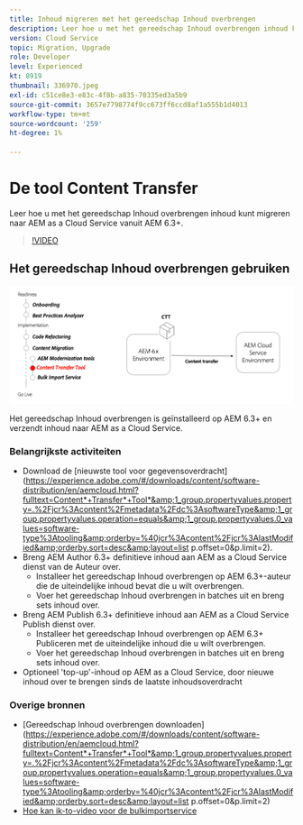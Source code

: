 ```yaml
---
title: Inhoud migreren met het gereedschap Inhoud overbrengen
description: Leer hoe u met het gereedschap Inhoud overbrengen inhoud kunt migreren naar AEM as a Cloud Service vanaf AEM 6.
version: Cloud Service
topic: Migration, Upgrade
role: Developer
level: Experienced
kt: 8919
thumbnail: 336970.jpeg
exl-id: c51ce8e3-e83c-4f8b-a835-70335ed3a5b9
source-git-commit: 3657e7798774f9cc673ff6ccd8af1a555b1d4013
workflow-type: tm+mt
source-wordcount: '259'
ht-degree: 1%

---
```



# De tool Content Transfer

Leer hoe u met het gereedschap Inhoud overbrengen inhoud kunt migreren naar AEM as a Cloud Service vanuit AEM 6.3+.

>[!VIDEO](https://video.tv.adobe.com/v/336970/?quality=12&learn=on)

## Het gereedschap Inhoud overbrengen gebruiken

![Levenscyclus van gereedschap voor inhoudsoverdracht](../assets/content-transfer-tool.png)

Het gereedschap Inhoud overbrengen is geïnstalleerd op AEM 6.3+ en verzendt inhoud naar AEM as a Cloud Service.

### Belangrijkste activiteiten

+ Download de [nieuwste tool voor gegevensoverdracht](https://experience.adobe.com/#/downloads/content/software-distribution/en/aemcloud.html?fulltext=Content*+Transfer*+Tool*&amp;1_group.propertyvalues.property=.%2Fjcr%3Acontent%2Fmetadata%2Fdc%3AsoftwareType&amp;1_group.propertyvalues.operation=equals&amp;1_group.propertyvalues.0_values=software-type%3Atooling&amp;orderby=%40jcr%3Acontent%2Fjcr%3AlastModified&amp;orderby.sort=desc&amp;layout=list p.offset=0&amp;p.limit=2).
+ Breng AEM Author 6.3+ definitieve inhoud aan AEM as a Cloud Service dienst van de Auteur over.
   + Installeer het gereedschap Inhoud overbrengen op AEM 6.3+-auteur die de uiteindelijke inhoud bevat die u wilt overbrengen.
   + Voer het gereedschap Inhoud overbrengen in batches uit en breng sets inhoud over.
+ Breng AEM Publish 6.3+ definitieve inhoud aan AEM as a Cloud Service Publish dienst over.
   + Installeer het gereedschap Inhoud overbrengen op AEM 6.3+ Publiceren met de uiteindelijke inhoud die u wilt overbrengen.
   + Voer het gereedschap Inhoud overbrengen in batches uit en breng sets inhoud over.
+ Optioneel &#39;top-up&#39;-inhoud op AEM as a Cloud Service, door nieuwe inhoud over te brengen sinds de laatste inhoudsoverdracht

### Overige bronnen

+ [Gereedschap Inhoud overbrengen downloaden](https://experience.adobe.com/#/downloads/content/software-distribution/en/aemcloud.html?fulltext=Content*+Transfer*+Tool*&amp;1_group.propertyvalues.property=.%2Fjcr%3Acontent%2Fmetadata%2Fdc%3AsoftwareType&amp;1_group.propertyvalues.operation=equals&amp;1_group.propertyvalues.0_values=software-type%3Atooling&amp;orderby=%40jcr%3Acontent%2Fjcr%3AlastModified&amp;orderby.sort=desc&amp;layout=list p.offset=0&amp;p.limit=2)
+ [Hoe kan ik-to-video voor de bulkimportservice](https://experienceleague.adobe.com/docs/experience-manager-learn/cloud-service/migration/bulk-import.html?lang=en)
